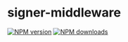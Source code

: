 # signer-middleware

[![NPM version](https://img.shields.io/npm/v/@aws-sdk/signing-middleware/preview.svg)](https://www.npmjs.com/package/@aws-sdk/signing-middleware)
[![NPM downloads](https://img.shields.io/npm/dm/@aws-sdk/signing-middleware.svg)](https://www.npmjs.com/package/@aws-sdk/signing-middleware)
